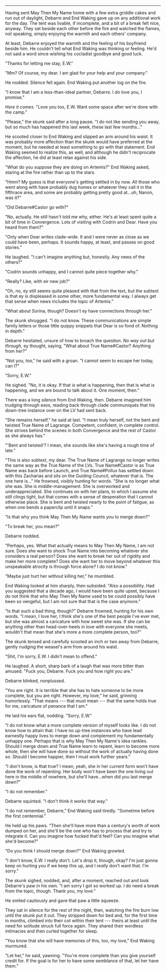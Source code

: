 -----

Having sent May Then My Name home with a few extra griddle cakes and run out of daylight, Debarre and End Waking gave up on any additional work for the day. The tent was livable, if incomplete, and a bit of a break felt nice, anyway. They sat beside each other before the fire and watched the flames, not speaking, simply enjoying the warmth and each others' company.

At least, Debarre enjoyed the warmth and the feeling of his boyfriend beside him. He couldn't tell what End Waking was thinking or feeling. He'd not said a word since wishing his cocladist goodbye and good luck.

"Thanks for letting me stay, E.W."

"Mm? Of course, my dear. I am glad for your help and your company."

He nodded. Silence fell again. End Waking put another log on the fire.

"I know that I am a less-than-ideal partner, Debarre. I *do* love you, I promise."

*Here it comes.* "Love you too, E.W. Want some space after we're done with the camp."

"Please," the skunk said after a long pause. "I do not like sending you away, but so much has happened this last week, these last few months..."

He scooted closer to End Waking and slipped an arm around his waist. It was probably more affection than the skunk would have preferred at the moment, but he needed at least something to go with that statement. End Waking seemed to realize this, as well, and although he didn't reciprocate the affection, he did at least relax against his side.

"What do you suppose they are doing on Artemis?" End Waking asked, staring at the fire rather than up to the stars.

"Hmm? My guess is that everyone's getting settled in by now. All those who went along with have probably dug homes or whatever they call it in the fifthrace area, and some are probably getting pretty good at...uh, Nanon, was it?"

"Did Debarre#Castor go with?"

"No, actually. He still hasn't told me why, either. He's at least spent quite a bit of time in Convergence. Lots of visiting with Codrin and Dear. Have you heard from them?"

"Only when Dear writes clade-wide. It and I were never as close as we could have been, perhaps. It sounds happy, at least, and passes on good stories."

He laughed. "I can't imagine anything but, honestly. Any news of the others?"

"Codrin sounds unhappy, and I cannot quite piece together why."

"Really? Like, with eir new job?"

"Oh, no, ey still seems quite pleased with that from the text, but the subtext is that ey is displeased in some other, more fundamental way. I always get that sense when news includes the topic of Artemis."

"What about Sorina, though? Doesn't ey have connections through her."

The skunk shrugged. "I do not know. These communications are simple family letters or those little quippy snippets that Dear is so fond of. Nothing in depth."

Debarre hesitated, unsure of how to broach the question. *No way out but through,* ey thought, saying, "What about True Name#Castor? Anything from her?"

"Not you, too," he said with a groan. "I cannot seem to escape her today, can I?"

"Sorry, E.W."

He sighed. "No, it is okay. If that is what is happening, then that is what is happening, and we are bound to talk about it. One moment, then."

There was a long silence from End Waking, then. Debarre imagined him trudging through exos, reading back through clade communiqués that his down-tree instance over on the LV had sent back.

"She remains herself," he said at last. "I mean truly herself, not the bent and twisted True Name of Lagrange. Competent, confident, in complete control. She strives behind the scenes in both Convergence and the rest of Castor as she always has."

"'Bent and twisted'? I mean, she sounds like she's having a rough time of late."

"This is also subtext, my dear. The True Name of Lagrange no longer writes the same way as the True Name of the LVs. True Name#Castor is as True Name was back before Launch, and True Name#Pollux has settled down with this Zacharias and sits on the Guiding Council, whatever that is. The one here is..." He frowned, visibly hunting for words. "She is no longer what she was. She is middle-management. She is overworked and underappreciated. She continues on with her plans, to which I assume she still clings tight, but that comes with a sense of desperation that I cannot otherwise place. She is bent and twisted nearly to the point of fatigue, as when one bends a paperclip until it snaps."

"Is that why you think May Then My Name wants you to merge down?"

"To break her, you mean?"

Debarre nodded.

"Perhaps, yes. What that actually means to May Then My Name, I am not sure. Does she want to shock True Name into becoming whatever she considers a real person? Does she want to break her out of rigidity and make her more complete? Does she want her to move beyond whatever this unspeakable atrocity is through force alone? I do not know."

"Maybe just hurt her without killing her," he mumbled.

End Waking looked at him sharply, then subsided. "Also a possibility. Had you suggested that a decade ago, I would have been quite upset, because I do not think that who May Then My Name used to be could possibly have been so vengeful, but I am not sure that that is the case anymore."

"Is that such a bad thing, though?" Debarre frowned, hunting for his own words. "I mean, I love her, I think she's one of the best people I've ever met, but she was almost a caricature with how sweet she was. If she can be anything other than head-over-heels in love with everyone she meets, wouldn't that mean that she's more a more complete person, too?"

The skunk tensed and carefully scooted an inch or two away from Debarre, gently nudging the weasel's arm from around his waist.

"Shit, I'm sorry, E.W. I didn't mean to offend."

He laughed. A short, sharp bark of a laugh that was more bitter than amused. "Fuck you, Debarre. Fuck you and how right you are."

Debarre blinked, nonplussed.

"You are right. It is terrible that she has to hate someone to be more complete, but you are right. However, my love," he said, grinning humorlessly. "That means --- that *must* mean --- that the same holds true for me, caricature of penance that I am."

He laid his ears flat, nodding. "Sorry, E.W."

"I do not know what a more complete version of myself looks like. I do not know how to attain that. I have no up-tree instances who have lead earnestly happy lives to merge down and complement my fundamentally unhappy one. Perhaps that is why May Then My Name's idea rankles. Should I merge down and True Name learn to repent, learn to become more whole, then she will have done so without the work of actually having done so. Should I become happier, then I must work further years."

"I don't know, is that true? I mean, yeah, she in her current form won't have done the work of repenting. Her body won't have been the one living out here in the middle of nowhere, but she'll have...when did you last merge down?"

"I do not remember."

Debarre squinted. "I don't think it works that way."

"I do not remember, Debarre," End Waking said tiredly. "Sometime before the first centennial."

He held up his paws. "Then she'll have more than a century's worth of work dumped on her, and she'll be the one who has to process that and try to integrate it. Can you imagine how fucked that'd feel? Can you imagine what she'd become?"

"Do you think I should merge down?" End Waking growled.

"I don't know, E.W. I really don't. Let's drop it, though, okay? I'm just gonna keep on hurting you if we keep this up, and I *really* don't want that. I'm sorry."

The skunk sighed, nodded, and, after a moment, reached out and took Debarre's paw in his own. "I am sorry I got so worked up. I do need a break from the topic, though. Thank you, my love."

He smiled cautiously and gave that paw a little squeeze.

They sat in silence for the rest of the night, then, watching the fire burn low until the skunk put it out. They stripped down for bed and, for the first time in months, climbed into their cot within their tent --- theirs at least until the need for solitude struck full force again. They shared their wordless intimacies and then curled together for sleep.

"You know that she will have memories of this, too, my love," End Waking murmured.

"Let her," he said, yawning. "You're more complete than you give yourself credit for. If the goal is for her to have some semblance of that, let her have them."
